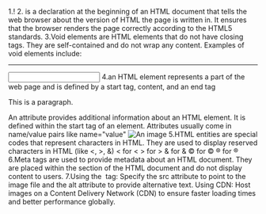 1.!
2.<!DOCTYPE html> is a declaration at the beginning of an HTML document that tells the web browser about the version of HTML the page is written in. It ensures that the browser renders the page correctly according to the HTML5 standards.
3.Void elements are HTML elements that do not have closing tags. They are self-contained and do not wrap any content. Examples of void elements include:
<img>
<br>
<hr>
<input>
<meta>
4.an HTML element represents a part of the web page and is defined by a start tag, content, and an end tag
<p>This is a paragraph.</p>
An attribute provides additional information about an HTML element. It is defined within the start tag of an element. Attributes usually come in name/value pairs like name="value"
<img src="image.jpg" alt="An image">
5.HTML entities are special codes that represent characters in HTML. They are used to display reserved characters in HTML (like <, >, &) 
&lt; for <
&gt; for >
&amp; for &
&copy; for ©
&reg; for ®
6.Meta tags are used to provide metadata about an HTML document. They are placed within the <head> section of the HTML document and do not display content to users.
7.Using the <img> tag: Specify the src attribute to point to the image file and the alt attribute to provide alternative text.
Using CDN: Host images on a Content Delivery Network (CDN) to ensure faster loading times and better performance globally.
